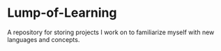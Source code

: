 Lump-of-Learning
================

A repository for storing projects I work on to familiarize myself with new languages and concepts.
